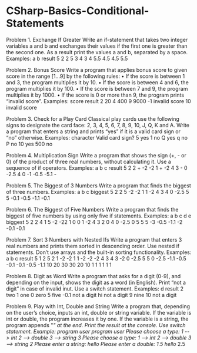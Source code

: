 # CSharp-Basics-Conditional-Statements

Problem 1.	Exchange If Greater
Write an if-statement that takes two integer variables a and b and exchanges their values if the first one is greater than the second one. As a result print the values a and b, separated by a space. Examples:
a	b	result
5	2	2 5
3	4	3 4
5.5	4.5	4.5 5.5

Problem 2.	Bonus Score
Write a program that applies bonus score to given score in the range [1…9] by the following rules:
•	If the score is between 1 and 3, the program multiplies it by 10.
•	If the score is between 4 and 6, the program multiplies it by 100.
•	If the score is between 7 and 9, the program multiplies it by 1000.
•	If the score is 0 or more than 9, the program prints “invalid score”.
Examples:
score	result
2	20
4	400
9	9000
-1	invalid score
10	invalid score

Problem 3.	Check for a Play Card
Classical play cards use the following signs to designate the card face: 2, 3, 4, 5, 6, 7, 8, 9, 10, J, Q, K and A. Write a program that enters a string and prints “yes” if it is a valid card sign or “no” otherwise. Examples:
character	Valid card sign?
5	yes
1	no
Q	yes
q	no
P	no
10	yes
500	no

Problem 4.	Multiplication Sign
Write a program that shows the sign (+, - or 0) of the product of three real numbers, without calculating it. Use a sequence of if operators. Examples:
a	b	c	result
5	2	2	+
-2	-2	1	+
-2	4	3	-
0	-2.5	4	0
-1	-0.5	-5.1	-

Problem 5.	The Biggest of 3 Numbers
Write a program that finds the biggest of three numbers. Examples:
a	b	c	biggest
5	2	2	5
-2	-2	1	1
-2	4	3	4
0	-2.5	5	5
-0.1	-0.5	-1.1	-0.1

Problem 6.	The Biggest of Five Numbers
Write a program that finds the biggest of five numbers by using only five if statements. Examples:
a	b	c	d	e	biggest
5	2	2	4	1	5
-2	-22	1	0	0	1
-2	4	3	2	0	4
0	-2.5	0	5	5	5
-3	-0.5	-1.1	-2	-0.1	-0.1

Problem 7.	Sort 3 Numbers with Nested Ifs
Write a program that enters 3 real numbers and prints them sorted in descending order. Use nested if statements. Don’t use arrays and the built-in sorting functionality. Examples:
a	b	c	result
5	1	2	5 2 1
-2	-2	1	1 -2 -2
-2	4	3	4 3 -2
0	-2.5	5	5 0 -2.5
-1.1	-0.5	-0.1	-0.1 -0.5 -1.1
10	20	30	30 20 10
1	1	1	1 1 1

Problem 8.	Digit as Word
Write a program that asks for a digit (0-9), and depending on the input, shows the digit as a word (in English). Print “not a digit” in case of invalid inut. Use a switch statement. Examples:
d	result
2	two
1	one
0	zero
5	five
-0.1	not a digit
hi	not a digit
9	nine
10	not a digit

Problem 9.	Play with Int, Double and String
Write a program that, depending on the user’s choice, inputs an int, double or string variable. If the variable is int or double, the program increases it by one. If the variable is a string, the program appends "*" at the end. Print the result at the console. Use switch statement. Example:
program	user		program	user
Please choose a type:
1 --> int
2 --> double
3 --> string	3		Please choose a type:
1 --> int
2 --> double
3 --> string	2
Please enter a string:	hello		Please enter a double:	1.5
hello*			2.5	
